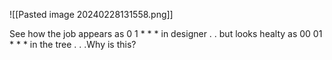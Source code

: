 

![[Pasted image 20240228131558.png]]

See how the job appears as 0 1 * * * in designer . . but looks healty as 00 01 * * * in the tree . . .Why is this?